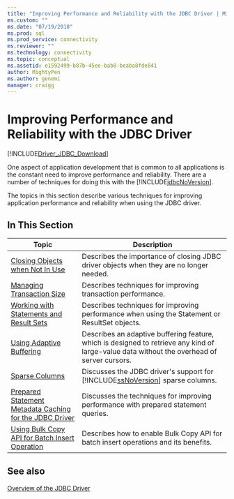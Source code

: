 ```yaml
---
title: "Improving Performance and Reliability with the JDBC Driver | Microsoft Docs"
ms.custom: ""
ms.date: "07/19/2018"
ms.prod: sql
ms.prod_service: connectivity
ms.reviewer: ""
ms.technology: connectivity
ms.topic: conceptual
ms.assetid: e1592499-b87b-45ee-bab8-beaba8fde841
author: MightyPen
ms.author: genemi
manager: craigg
---
```


# Improving Performance and Reliability with the JDBC Driver

[!INCLUDE[Driver_JDBC_Download](../../includes/driver_jdbc_download.md)]

One aspect of application development that is common to all applications is the constant need to improve performance and reliability. There are a number of techniques for doing this with the [!INCLUDE[jdbcNoVersion](../../includes/jdbcnoversion_md.md)].  
  
The topics in this section describe various techniques for improving application performance and reliability when using the JDBC driver.  

## In This Section

|Topic|Description|  
|-----------|-----------------|  
|[Closing Objects when Not In Use](../../connect/jdbc/closing-objects-when-not-in-use.md)|Describes the importance of closing JDBC driver objects when they are no longer needed.|  
|[Managing Transaction Size](../../connect/jdbc/managing-transaction-size.md)|Describes techniques for improving transaction performance.|  
|[Working with Statements and Result Sets](../../connect/jdbc/working-with-statements-and-result-sets.md)|Describes techniques for improving performance when using the Statement or ResultSet objects.|  
|[Using Adaptive Buffering](../../connect/jdbc/using-adaptive-buffering.md)|Describes an adaptive buffering feature, which is designed to retrieve any kind of large-value data without the overhead of server cursors.|  
|[Sparse Columns](../../connect/jdbc/sparse-columns.md)|Discusses the JDBC driver's support for [!INCLUDE[ssNoVersion](../../includes/ssnoversion-md.md)] sparse columns.|  
|[Prepared Statement Metadata Caching for the JDBC Driver](../../connect/jdbc/prepared-statement-metadata-caching-for-the-jdbc-driver.md)|Discusses the techniques for improving performance with prepared statement queries.|
|[Using Bulk Copy API for Batch Insert Operation](../../connect/jdbc/use-bulk-copy-api-batch-insert-operation.md)|Describes how to enable Bulk Copy API for batch insert operations and its benefits.|

## See also

[Overview of the JDBC Driver](../../connect/jdbc/overview-of-the-jdbc-driver.md)  
  

